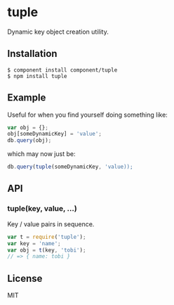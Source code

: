 
# tuple

  Dynamic key object creation utility.

## Installation

```
$ component install component/tuple
$ npm install tuple
```

## Example

  Useful for when you find yourself doing something like:

```js
var obj = {};
obj[someDynamicKey] = 'value';
db.query(obj);
```

which may now just be:

```js
db.query(tuple(someDynamicKey, 'value));
```

## API

### tuple(key, value, ...)

  Key / value pairs in sequence.

```js
var t = require('tuple');
var key = 'name';
var obj = t(key, 'tobi');
// => { name: tobi }
```

## License

  MIT
